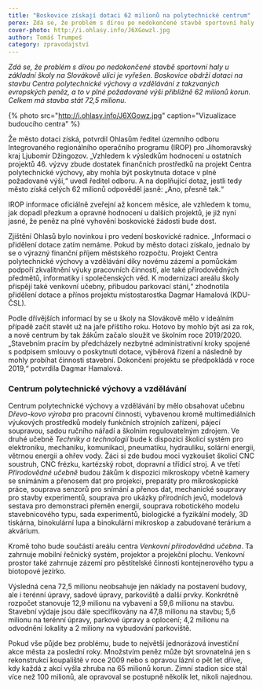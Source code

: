 ```yaml
---
title: "Boskovice získají dotaci 62 milionů na polytechnické centrum"
perex: Zdá se, že problém s dírou po nedokončené stavbě sportovní haly u základní školy na Slovákově ulici je vyřešen. Dotace pochází z takzvaných evropských peněz; celkem má stavba stát 72,5 milionu.
cover-photo: http://i.ohlasy.info/J6XGowzl.jpg
author: Tomáš Trumpeš
category: zpravodajství
---
```


*Zdá se, že problém s dírou po nedokončené stavbě sportovní haly u základní školy na Slovákově ulici je vyřešen. Boskovice obdrží dotaci na stavbu Centra polytechnické výchovy a vzdělávání z takzvaných evropských peněz, a to v plné požadované výši přibližně 62 milionů korun. Celkem má stavba stát 72,5 milionu.*

{% photo src="http://i.ohlasy.info/J6XGowz.jpg" caption="Vizualizace budoucího centra" %}

Že město dotaci získá, potvrdil Ohlasům ředitel územního odboru Integrovaného regionálního operačního programu (IROP) pro Jihomoravský kraj Ljubomir Džingozov. „Vzhledem k výsledkům hodnocení u ostatních projektů 46. výzvy zbude dostatek finančních prostředků na projekt Centra polytechnické výchovy, aby mohla být poskytnuta dotace v plné požadované výši,“ uvedl ředitel odboru. A na doplňující dotaz, jestli tedy město získá celých 62 milionů odpověděl jasně: „Ano, přesně tak.“

IROP informace oficiálně zveřejní až koncem měsíce, ale vzhledem k tomu, jak dopadl přezkum a opravné hodnocení u dalších projektů, je již nyní jasné, že peněz na plné vyhovění boskovické žádosti bude dost.

Zjištění Ohlasů bylo novinkou i pro vedení boskovické radnice. „Informaci o přidělení dotace zatím nemáme. Pokud by město dotaci získalo, jednalo by se o výrazný finanční příjem městského rozpočtu. Projekt Centra polytechnické výchovy a vzdělávání díky novému zázemí a pomůckám podpoří zkvalitnění výuky pracovních činností, ale také přírodovědných předmětů, informatiky i společenských věd. K modernizaci areálu školy přispějí také venkovní učebny, přibudou parkovací stání,“ zhodnotila přidělení dotace a přínos projektu místostarostka Dagmar Hamalová (KDU-ČSL).

Podle dřívějších informací by se u školy na Slovákově mělo v ideálním případě začít stavět už na jaře příštího roku. Hotovo by mohlo být asi za rok, a nové centrum by tak žákům začalo sloužit ve školním roce 2019/2020. „Stavebním pracím by předcházely nezbytné administrativní kroky spojené s podpisem smlouvy o poskytnutí dotace, výběrová řízení a následně by mohly probíhat činnosti stavební. Dokončení projektu se předpokládá v roce 2019,“ potvrdila Dagmar Hamalová.

### Centrum polytechnické výchovy a vzdělávání

Centrum polytechnické výchovy a vzdělávání by mělo obsahovat učebnu *Dřevo-kovo výroba* pro pracovní činnosti, vybavenou kromě multimediálních výukových prostředků modely funkčních strojních zařízení, pájecí soupravou, sadou ručního nářadí a školním regulovatelným zdrojem. Ve druhé učebně *Techniky a technologií* bude k dispozici školicí systém pro elektroniku, mechaniku, komunikaci, pneumatiku, hydrauliku, solární energii, větrnou energii a ohřev vody. Žáci si zde budou moci vyzkoušet školicí CNC soustruh, CNC frézku, kartézský robot, dopravní a třídicí stroj. A ve třetí *Přírodovědné učebně* budou žákům k dispozici mikroskopy včetně kamery se snímáním a přenosem dat pro projekci, preparáty pro mikroskopické práce, souprava senzorů pro snímání a přenos dat, mechanické soupravy pro stavby experimentů, souprava pro ukázky přírodních jevů, modelová sestava pro demonstraci přeměn energií, souprava robotického modelu stavebnicového typu, sada experimentů, biologické a fyzikální modely, 3D tiskárna, binokulární lupa a binokulární mikroskop a zabudované terárium a akvárium.

Kromě toho bude součástí areálu centra *Venkovní přírodovědná učebna*. Ta zahrnuje mobilní řečnický systém, projektor a projekční plochu. Venkovní prostor také zahrnuje zázemí pro pěstitelské činnosti kontejnerového typu a biotopové jezírko. 

Výsledná cena 72,5 milionu neobsahuje jen náklady na postavení budovy, ale i terénní úpravy, sadové úpravy, parkoviště a další prvky. Konkrétně rozpočet stanovuje 12,9 milionu na vybavení a 59,6 milionu na stavbu. Stavební výdaje jsou dále specifikovány na 47,8 milionu na stavbu; 5,6 milionu na terénní úpravy, parkové úpravy a oplocení; 4,2 milionu na odvodnění lokality a 2 miliony na vybudování parkoviště.

Pokud vše půjde bez problému, bude to největší jednorázová investiční akce města za poslední roky. Množstvím peněz může být srovnatelná jen s rekonstrukcí koupaliště v roce 2009 nebo s opravou lázní o pět let dříve, kdy každá z akcí vyšla zhruba na 65 milionů korun. Zimní stadion sice stál více než 100 milionů, ale opravoval se postupně několik let, nikoli najednou.
